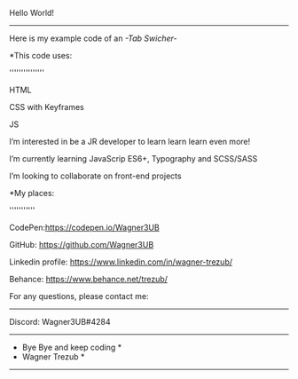Hello World!

------------

Here is my example code of an *-Tab Swicher-*

*This code uses:

'''''''''''''''

HTML

CSS with Keyframes

JS

I’m interested in be a JR developer to learn learn learn even more!

I’m currently learning JavaScrip ES6+, Typography and SCSS/SASS

I’m looking to collaborate on front-end projects

*My places:

'''''''''''

CodePen:https://codepen.io/Wagner3UB

GitHub: https://github.com/Wagner3UB

Linkedin profile: https://www.linkedin.com/in/wagner-trezub/

Behance: https://www.behance.net/trezub/

For any questions, please contact me:

---------------------------------------

Discord: Wagner3UB#4284

 ***************************
 * Bye Bye and keep coding *
 * Wagner Trezub           *
 ***************************
